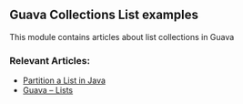 ## Guava Collections List examples

This module contains articles about list collections in Guava

### Relevant Articles: 

- [Partition a List in Java](https://www.surya.com/java-list-split)
- [Guava – Lists](https://www.surya.com/guava-lists)